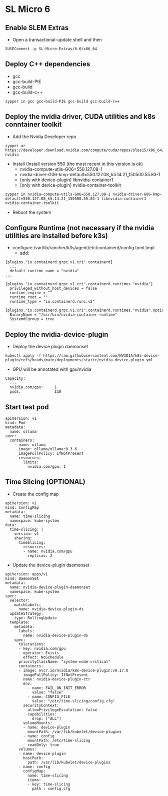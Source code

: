 # SL Micro 6

## Enable SLEM Extras
- Open a transactional-update shell and then

```
SUSEConnect -p SL-Micro-Extras/6.0/x86_64
```

## Deploy C++ dependencies
- gcc
- gcc-build-PIE
- gcc-build
- gcc-build-c++

```
zypper in gcc gcc-build-PIE gcc-build gcc-build-c++
```

## Deploy the nvidia driver, CUDA utilities and k8s conntainer toolkit
- Add the Nvidia Developer repo
```
zypper ar https://developer.download.nvidia.com/compute/cuda/repos/sles15/x86_64/ nvidia
```

- Install (Install version 550 (the most recent in this version is ok)
    - nvidia-compute-utils-G06=550.127.08-1
    - nvidia-driver-G06-kmp-default=550.127.08_k5.14.21_150500.55.83-1
    - [only with device-plugin] libnvidia-container1
    - [only with device-plugin] nvidia-container-toolkit
```
zypper in nvidia-compute-utils-G06=550.127.08-1 nvidia-driver-G06-kmp-default=550.127.08_k5.14.21_150500.55.83-1 libnvidia-container1 nvidia-container-toolkit
```
- Reboot the system

## Configure Runtime (not necessary if the nvidia utilities are installed before k3s)
- configure /var/lib/rancher/k3s/agent/etc/containerd/config.toml.tmpl
    - add:
```
[plugins."io.containerd.grpc.v1.cri".containerd]
  ...
  default_runtime_name = "nvidia" 
...

[plugins."io.containerd.grpc.v1.cri".containerd.runtimes."nvidia"]
  privileged_without_host_devices = false
  runtime_engine = ""
  runtime_root = ""
  runtime_type = "io.containerd.runc.v2"

[plugins."io.containerd.grpc.v1.cri".containerd.runtimes."nvidia".options]
  BinaryName = "/usr/bin/nvidia-container-runtime"
  SystemdCgroup = true
```

## Deploy the nvidia-device-plugin
- Deploy the device plugin daemonset
```
kubectl apply -f https://raw.githubusercontent.com/NVIDIA/k8s-device-plugin/refs/heads/main/deployments/static/nvidia-device-plugin.yml
```
- GPU will be annotated with gpu/nvidia
```
Capacity:
  ...
  nvidia.com/gpu:     1
  pods:               110
```

## Start test pod
```
apiVersion: v1
kind: Pod
metadata:
  name: ollama
spec:
  containers:
    - name: ollama
      image: ollama/ollama:0.3.6
      imagePullPolicy: IfNotPresent
      resources:
        limits:
          nvidia.com/gpu: 1
```

## Time Slicing (OPTIONAL)
- Create the config map
```
apiVersion: v1
kind: ConfigMap
metadata:
  name: time-slicing
  namespace: kube-system
data:
  time-slicing: |
    version: v1
    sharing:
      timeSlicing:
        resources:
        - name: nvidia.com/gpu
          replicas: 2
```
- Update the device-plugin daemonset
```
apiVersion: apps/v1
kind: DaemonSet
metadata:
  name: nvidia-device-plugin-daemonset
  namespace: kube-system
spec:
  selector:
    matchLabels:
      name: nvidia-device-plugin-ds
  updateStrategy:
    type: RollingUpdate
  template:
    metadata:
      labels:
        name: nvidia-device-plugin-ds
    spec:
      tolerations:
      - key: nvidia.com/gpu
        operator: Exists
        effect: NoSchedule
      priorityClassName: "system-node-critical"
      containers:
      - image: nvcr.io/nvidia/k8s-device-plugin:v0.17.0
        imagePullPolicy: IfNotPresent
        name: nvidia-device-plugin-ctr
        env:
          - name: FAIL_ON_INIT_ERROR
            value: "false"
          - name: CONFIG_FILE
            value: "/etc/time-slicing/config.cfg"
        securityContext:
          allowPrivilegeEscalation: false
          capabilities:
            drop: ["ALL"]
        volumeMounts:
        - name: device-plugin
          mountPath: /var/lib/kubelet/device-plugins
        - name: config
          mountPath: /etc/time-slicing
          readOnly: true
      volumes:
      - name: device-plugin
        hostPath:
          path: /var/lib/kubelet/device-plugins
      - name: config
        configMap:
          name: time-slicing
          items:
          - key: time-slicing
            path : config.cfg
```
